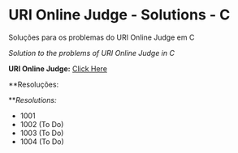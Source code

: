 # URI Online Judge - Solutions - C

Soluções para os problemas do URI Online Judge em C

_Solution to the problems of URI Online Judge in C_

**URI Online Judge:**
[Click Here](https://www.urionlinejudge.com.br/)

**Resoluções:

**_Resolutions:_

- 1001
- 1002 (To Do)
- 1003 (To Do)
- 1004 (To Do)
